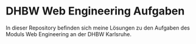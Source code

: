 # DHBW Web Engineering Aufgaben

In dieser Repository befinden sich meine Lösungen zu den Aufgaben des Moduls Web Engineering an der DHBW Karlsruhe.
